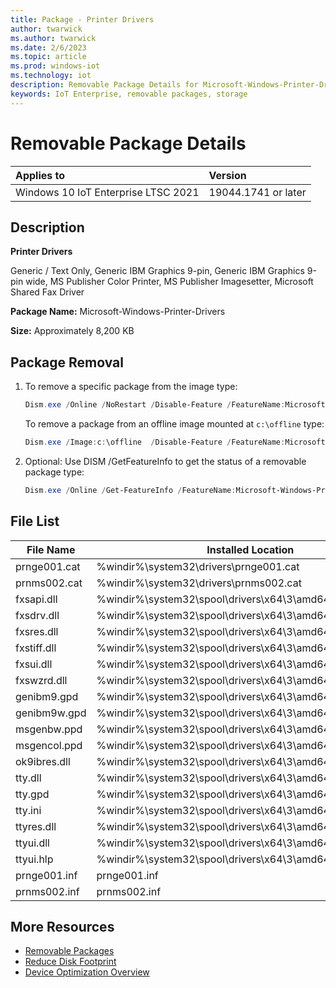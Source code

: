 ```yaml
---
title: Package - Printer Drivers
author: twarwick
ms.author: twarwick
ms.date: 2/6/2023
ms.topic: article
ms.prod: windows-iot
ms.technology: iot
description: Removable Package Details for Microsoft-Windows-Printer-Drivers
keywords: IoT Enterprise, removable packages, storage
---
```


# Removable Package Details

| Applies to                          |  Version            |
|:------------------------------------|:--------------------|
| Windows 10 IoT Enterprise LTSC 2021 | 19044.1741 or later |


## Description

**Printer Drivers**

Generic / Text Only, Generic IBM Graphics 9-pin, Generic IBM Graphics 9-pin wide, MS Publisher Color Printer, MS Publisher Imagesetter, Microsoft Shared Fax Driver

**Package Name:**  Microsoft-Windows-Printer-Drivers

**Size:** Approximately 8,200 KB

## Package Removal

1. To remove a specific package from the image type:
   ```powershell
   Dism.exe /Online /NoRestart /Disable-Feature /FeatureName:Microsoft-Windows-Printer-Drivers /PackageName:@Package
   ````

   To remove a package from an offline image mounted at `c:\offline` type:
   ```powershell
   Dism.exe /Image:c:\offline  /Disable-Feature /FeatureName:Microsoft-Windows-Printer-Drivers /PackageName:@Package
   ```

1. Optional: Use DISM /GetFeatureInfo to get the status of a removable package type:
   ```powershell
   Dism.exe /Online /Get-FeatureInfo /FeatureName:Microsoft-Windows-Printer-Drivers /PackageName:@Package
   ````

## File List
| File Name | Installed Location |
|-----------|--------------------|
| prnge001.cat | %windir%\system32\drivers\prnge001.cat |
| prnms002.cat | %windir%\system32\drivers\prnms002.cat |
| fxsapi.dll   | %windir%\system32\spool\drivers\x64\3\amd64\fxsapi.dll |
| fxsdrv.dll   | %windir%\system32\spool\drivers\x64\3\amd64\fxsdrv.dll |
| fxsres.dll   | %windir%\system32\spool\drivers\x64\3\amd64\fxsres.dll |
| fxstiff.dll  | %windir%\system32\spool\drivers\x64\3\amd64\fxstiff.dll |
| fxsui.dll    | %windir%\system32\spool\drivers\x64\3\amd64\fxsui.dll |
| fxswzrd.dll  | %windir%\system32\spool\drivers\x64\3\amd64\fxswzrd.dll |
| genibm9.gpd  | %windir%\system32\spool\drivers\x64\3\amd64\genibm9.gpd |
| genibm9w.gpd | %windir%\system32\spool\drivers\x64\3\amd64\genibm9w.gpd |
| msgenbw.ppd  | %windir%\system32\spool\drivers\x64\3\amd64\msgenbw.ppd |
| msgencol.ppd | %windir%\system32\spool\drivers\x64\3\amd64\msgencol.ppd |
| ok9ibres.dll | %windir%\system32\spool\drivers\x64\3\amd64\ok9ibres.dll |
| tty.dll      | %windir%\system32\spool\drivers\x64\3\amd64\tty.dll |
| tty.gpd      | %windir%\system32\spool\drivers\x64\3\amd64\tty.gpd |
| tty.ini      | %windir%\system32\spool\drivers\x64\3\amd64\tty.ini |
| ttyres.dll   | %windir%\system32\spool\drivers\x64\3\amd64\ttyres.dll |
| ttyui.dll    | %windir%\system32\spool\drivers\x64\3\amd64\ttyui.dll |
| ttyui.hlp    | %windir%\system32\spool\drivers\x64\3\amd64\ttyui.hlp |
| prnge001.inf | prnge001.inf |
| prnms002.inf | prnms002.inf |

## More Resources
- [Removable Packages](/windows/iot/iot-enterprise/Optimize-Your-Device/Removable-Packages)
- [Reduce Disk Footprint](/windows/iot/iot-enterprise/Optimize-Your-Device/Reduce-Disk-Footprint)
- [Device Optimization Overview](/windows/iot/iot-enterprise/Optimize-Your-Device/Overview)
